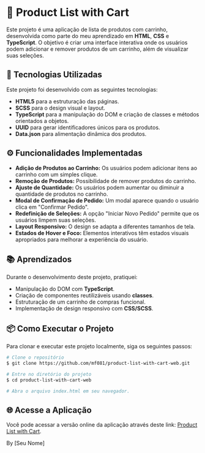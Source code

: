 # 🛒 Product List with Cart

Este projeto é uma aplicação de lista de produtos com carrinho, desenvolvida como parte do meu aprendizado em **HTML**, **CSS** e **TypeScript**. O objetivo é criar uma interface interativa onde os usuários podem adicionar e remover produtos de um carrinho, além de visualizar suas seleções.

## 🚀 Tecnologias Utilizadas

Este projeto foi desenvolvido com as seguintes tecnologias:

- **HTML5** para a estruturação das páginas.
- **SCSS** para o design visual e layout.
- **TypeScript** para a manipulação do DOM e criação de classes e métodos orientados a objetos.
- **UUID** para gerar identificadores únicos para os produtos.
- **Data.json** para alimentação dinâmica dos produtos.

## ⚙️ Funcionalidades Implementadas

- **Adição de Produtos ao Carrinho:** Os usuários podem adicionar itens ao carrinho com um simples clique.
- **Remoção de Produtos:** Possibilidade de remover produtos do carrinho.
- **Ajuste de Quantidade:** Os usuários podem aumentar ou diminuir a quantidade de produtos no carrinho.
- **Modal de Confirmação de Pedido:** Um modal aparece quando o usuário clica em "Confirmar Pedido".
- **Redefinição de Seleções:** A opção "Iniciar Novo Pedido" permite que os usuários limpem suas seleções.
- **Layout Responsivo:** O design se adapta a diferentes tamanhos de tela.
- **Estados de Hover e Foco:** Elementos interativos têm estados visuais apropriados para melhorar a experiência do usuário.

## 📚 Aprendizados

Durante o desenvolvimento deste projeto, pratiquei:

- Manipulação do DOM com **TypeScript**.
- Criação de componentes reutilizáveis usando **classes**.
- Estruturação de um carrinho de compras funcional.
- Implementação de design responsivo com **CSS/SCSS**.

## 📦 Como Executar o Projeto

Para clonar e executar este projeto localmente, siga os seguintes passos:

```bash
# Clone o repositório
$ git clone https://github.com/mf081/product-list-with-cart-web.git

# Entre no diretório do projeto
$ cd product-list-with-cart-web

# Abra o arquivo index.html em seu navegador.
```

## 🌐 Acesse a Aplicação

Você pode acessar a versão online da aplicação através deste link: [Product List with Cart](https://desserts-web.netlify.app/).

By [Seu Nome]
